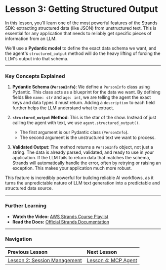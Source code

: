 # Lesson 3: Getting Structured Output

In this lesson, you'll learn one of the most powerful features of the Strands SDK: extracting structured data (like JSON) from unstructured text. This is essential for any application that needs to reliably get specific pieces of information from an LLM.

We'll use a **Pydantic model** to define the exact data schema we want, and the agent's `structured_output` method will do the heavy lifting of forcing the LLM's output into that schema.

---

### Key Concepts Explained

1.  **Pydantic Schema (`PersonInfo`)**: We define a `PersonInfo` class using Pydantic. This class acts as a blueprint for the data we want. By defining fields like `name: str` and `age: int`, we are telling the agent the exact keys and data types it must return. Adding a `description` to each field further helps the LLM understand what to extract.

2.  **`structured_output` Method**: This is the star of the show. Instead of just calling the agent with text, we use `agent.structured_output()`.
    -   The first argument is our Pydantic class (`PersonInfo`).
    -   The second argument is the unstructured text we want to process.

3.  **Validated Output**: The method returns a `PersonInfo` object, not just a string. The data is already parsed, validated, and ready to use in your application. If the LLM fails to return data that matches the schema, Strands will automatically handle the error, often by retrying or raising an exception. This makes your application much more robust.

This feature is incredibly powerful for building reliable AI workflows, as it turns the unpredictable nature of LLM text generation into a predictable and structured data source.

---

### Further Learning

-   **Watch the Video:** [AWS Strands Course Playlist](https://www.youtube.com/playlist?list=PLMZM1DAlf0Lrc43ZtUXAwYu9DhnqxzRKZ)
-   **Read the Docs:** [Official Strands Documentation](https://strandsagents.com/latest/documentation/docs/)

---

### Navigation

| Previous Lesson | Next Lesson |
| :-------------- | :---------- |
| [Lesson 2: Session Management](/course/aws_strands/02_session_management) | [Lesson 4: MCP Agent](/course/aws_strands/04_mcp_agent) |